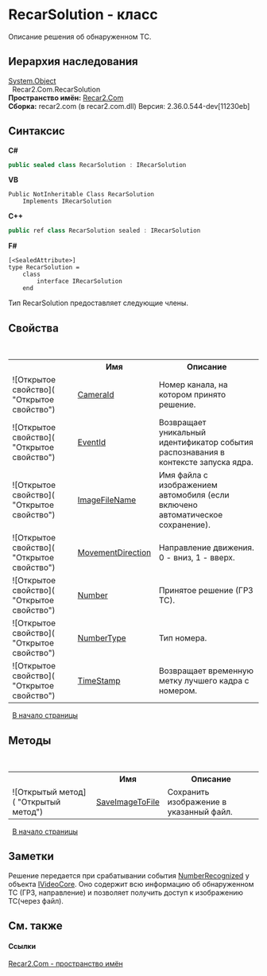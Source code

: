 # RecarSolution - класс
 

Описание решения об обнаруженном ТС.


## Иерархия наследования
<a href="http://msdn2.microsoft.com/ru-ru/library/e5kfa45b" target="_blank">System.Object</a><br />&nbsp;&nbsp;Recar2.Com.RecarSolution<br />
**Пространство имён:**&nbsp;<a href="68726a4f-5108-9c67-8918-cc6a6e73f216">Recar2.Com</a><br />**Сборка:**&nbsp;recar2.com (в recar2.com.dll) Версия: 2.36.0.544-dev[11230eb]

## Синтаксис

**C#**<br />
``` C#
public sealed class RecarSolution : IRecarSolution
```

**VB**<br />
``` VB
Public NotInheritable Class RecarSolution
	Implements IRecarSolution
```

**C++**<br />
``` C++
public ref class RecarSolution sealed : IRecarSolution
```

**F#**<br />
``` F#
[<SealedAttribute>]
type RecarSolution =  
    class
        interface IRecarSolution
    end
```

Тип RecarSolution предоставляет следующие члены.


## Свойства
&nbsp;<table><tr><th></th><th>Имя</th><th>Описание</th></tr><tr><td>![Открытое свойство]( "Открытое свойство")</td><td><a href="1cc788d2-a1b9-abec-6d77-46be07e1c851">CameraId</a></td><td>
Номер канала, на котором принято решение.</td></tr><tr><td>![Открытое свойство]( "Открытое свойство")</td><td><a href="2ef78343-5eeb-2874-148c-725de7399c84">EventId</a></td><td>
Возвращает уникальный идентификатор события распознавания в контексте запуска ядра.</td></tr><tr><td>![Открытое свойство]( "Открытое свойство")</td><td><a href="407c76cf-87ad-363d-771f-4e9f8875220a">ImageFileName</a></td><td>
Имя файла с изображением автомобиля (если включено автоматическое сохранение).</td></tr><tr><td>![Открытое свойство]( "Открытое свойство")</td><td><a href="60057f2c-4cde-157d-b0b6-200f71e9a215">MovementDirection</a></td><td>
Направление движения. 0 - вниз, 1 - вверх.</td></tr><tr><td>![Открытое свойство]( "Открытое свойство")</td><td><a href="862d1e7f-d5f7-5b1e-3739-6829fe072eae">Number</a></td><td>
Принятое решение (ГРЗ ТС).</td></tr><tr><td>![Открытое свойство]( "Открытое свойство")</td><td><a href="2091cbfd-cebd-4929-2528-a1bd57bb5ec4">NumberType</a></td><td>
Тип номера.</td></tr><tr><td>![Открытое свойство]( "Открытое свойство")</td><td><a href="a100e049-f95e-c7d2-8c3c-fa5b39426a69">TimeStamp</a></td><td>
Возвращает временную метку лучшего кадра с номером.</td></tr></table>&nbsp;
<a href="#recarsolution---класс">В начало страницы</a>

## Методы
&nbsp;<table><tr><th></th><th>Имя</th><th>Описание</th></tr><tr><td>![Открытый метод]( "Открытый метод")</td><td><a href="e9c2bc8b-42f6-3881-8ced-2548d0f5522e">SaveImageToFile</a></td><td>
Сохранить изображение в указанный файл.</td></tr></table>&nbsp;
<a href="#recarsolution---класс">В начало страницы</a>

## Заметки
Решение передается при срабатывании события <a href="c883573e-d448-7e2a-a02c-3b06a38802ff">NumberRecognized</a> у объекта <a href="d95812bc-cb61-9b62-2a15-f86fcfc2ed7a">IVideoCore</a>. Оно содержит всю информацию об обнаруженном ТС (ГРЗ, направление) и позволяет получить доступ к изображению ТС(через файл).

## См. также


#### Ссылки
<a href="68726a4f-5108-9c67-8918-cc6a6e73f216">Recar2.Com - пространство имён</a><br />